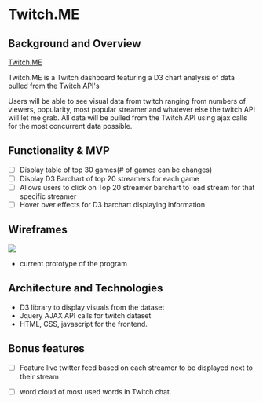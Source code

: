 # Twitch.ME


## Background and Overview

[Twitch.ME](https://npartovi.github.io/Twitch.ME/)

Twitch.ME is a Twitch dashboard featuring a D3 chart analysis of data pulled from the Twitch API's

Users will be able to see visual data from twitch ranging from numbers of viewers, popularity, most
popular streamer and whatever else the twitch API will let me grab. All data will be pulled from the Twitch API using ajax calls for the most concurrent data possible.

## Functionality & MVP

- [ ] Display table of top 30 games(# of games can be changes)
- [ ] Display D3 Barchart of top 20 streamers for each game 
- [ ] Allows users to click on Top 20 streamer barchart to load stream for that specific streamer
- [ ] Hover over effects for D3 barchart displaying information

## Wireframes

![](https://i.imgur.com/2Kc2KvV.png)

- current prototype of the program

## Architecture and Technologies

- D3 library to display visuals from the dataset
- Jquery AJAX API calls for twitch dataset
- HTML, CSS, javascript for the frontend.

## Bonus features
- [ ] Feature live twitter feed based on each streamer to be displayed next to their stream
- [ ] word cloud of most used words in Twitch chat.

